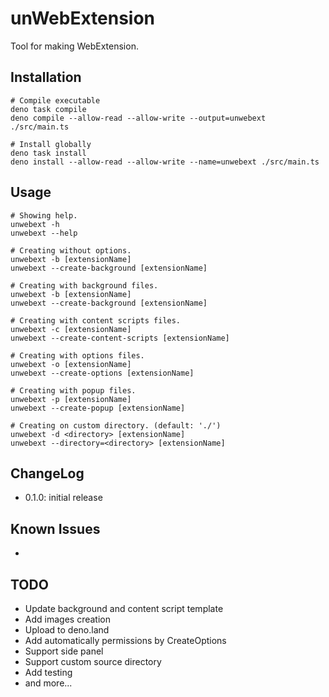 # unWebExtension

Tool for making WebExtension.

## Installation

```
# Compile executable
deno task compile
deno compile --allow-read --allow-write --output=unwebext ./src/main.ts

# Install globally
deno task install
deno install --allow-read --allow-write --name=unwebext ./src/main.ts
```

## Usage

```
# Showing help.
unwebext -h
unwebext --help

# Creating without options.
unwebext -b [extensionName]
unwebext --create-background [extensionName]

# Creating with background files.
unwebext -b [extensionName]
unwebext --create-background [extensionName]

# Creating with content scripts files.
unwebext -c [extensionName]
unwebext --create-content-scripts [extensionName]

# Creating with options files.
unwebext -o [extensionName]
unwebext --create-options [extensionName]

# Creating with popup files.
unwebext -p [extensionName]
unwebext --create-popup [extensionName]

# Creating on custom directory. (default: './')
unwebext -d <directory> [extensionName]
unwebext --directory=<directory> [extensionName]
```

## ChangeLog

- 0.1.0: initial release

## Known Issues

-

## TODO

- Update background and content script template
- Add images creation
- Upload to deno.land
- Add automatically permissions by CreateOptions
- Support side panel
- Support custom source directory
- Add testing
- and more...
